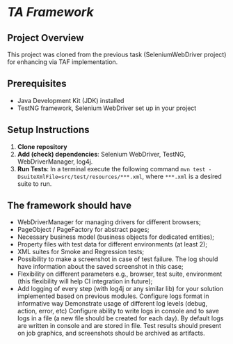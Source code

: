 # ***TA Framework***

## Project Overview
This project was cloned from the previous task (SeleniumWebDriver project) for enhancing via TAF implementation.

## Prerequisites
- Java Development Kit (JDK) installed
- TestNG framework, Selenium WebDriver set up in your project

## Setup Instructions
1. **Clone repository**
2. **Add (check) dependencies**: Selenium WebDriver, TestNG, WebDriverManager, log4j.
3. **Run Tests**: In a terminal execute the following command ` mvn test -DsuiteXmlFile=src/test/resources/***.xml `, where `***.xml` is a desired suite to run.

## The framework should have
- WebDriverManager for managing drivers for different browsers; 
- PageObject / PageFactory for abstract pages; 
- Necessary business model (business objects for dedicated entities); 
- Property files with test data for different environments (at least 2); 
- XML suites for Smoke and Regression tests; 
- Possibility to make a screenshot in case of test failure. The log should have information about the saved screenshot in this case; 
- Flexibility on different parameters e.g., browser, test suite, environment (this flexibility will help CI integration in future);
- Add logging of every step (with log4j or any similar lib) for your solution implemented based on previous modules.
  Configure logs format in informative way
  Demonstrate usage of different log levels (debug, action, error, etc)
  Configure ability to write logs in console and to save logs in a file (a new file should be created for each day). By default logs are written in console and are stored in file.
  Test results should present on job graphics, and screenshots should be archived as artifacts.
